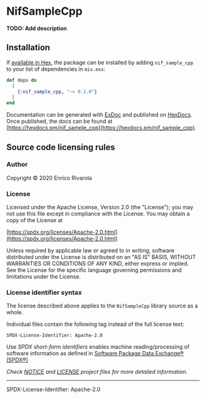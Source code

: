# NifSampleCpp

**TODO: Add description**

## Installation

If [available in Hex](https://hex.pm/docs/publish), the package can be installed
by adding `nif_sample_cpp` to your list of dependencies in `mix.exs`:

```elixir
def deps do
  [
    {:nif_sample_cpp, "~> 0.1.0"}
  ]
end
```

Documentation can be generated with [ExDoc](https://github.com/elixir-lang/ex_doc)
and published on [HexDocs](https://hexdocs.pm). Once published, the docs can
be found at [https://hexdocs.pm/nif_sample_cpp](https://hexdocs.pm/nif_sample_cpp).


## Source code licensing rules

### Author

Copyright © 2020 Enrico Rivarola

### License

Licensed under the Apache License, Version 2.0 (the "License");
you may not use this file except in compliance with the License.
You may obtain a copy of the License at

[https://spdx.org/licenses/Apache-2.0.html](https://spdx.org/licenses/Apache-2.0.html)

Unless required by applicable law or agreed to in writing, software
distributed under the License is distributed on an "AS IS" BASIS,
WITHOUT WARRANTIES OR CONDITIONS OF ANY KIND, either express or implied.
See the License for the specific language governing permissions and
limitations under the License.


### License identifier syntax

The license described above applies to the `NifSampleCpp` library source as a whole.

Individual files contain the following tag instead of the full license text:

`SPDX-License-Identifier: Apache-2.0`

Use *SPDX short-form identifiers* enables machine reading/processing of software information as defined in [Software Package Data Exchange® (SPDX®)](https://spdx.org)


*Check [NOTICE](NOTICE) and [LICENSE](LICENSE) project files for more detailed information.*

---


SPDX-License-Identifier: Apache-2.0
